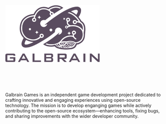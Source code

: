 ![Galbrain Logo](/assets/images/logo-small.png)

# 󠀠󠀠

Galbrain Games is an independent game development project dedicated to crafting innovative and engaging experiences using open-source technology. The mission is to develop enganging games while actively contributing to the open-source ecosystem—enhancing tools, fixing bugs, and sharing improvements with the wider developer community.

